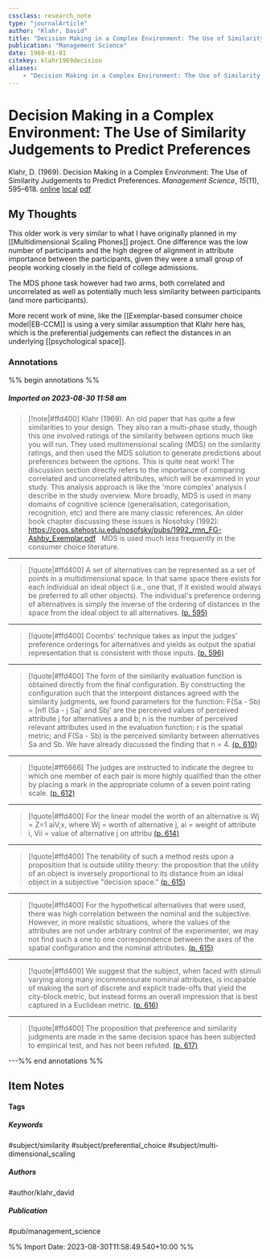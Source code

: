 ```yaml
---
cssclass: research_note
type: "journalArticle"
author: "Klahr, David"
title: "Decision Making in a Complex Environment: The Use of Similarity Judgements to Predict Preferences"
publication: "Management Science"
date: 1969-01-01
citekey: klahr1969decision
aliases: 
    - "Decision Making in a Complex Environment: The Use of Similarity Judgements to Predict Preferences"
---
```


# Decision Making in a Complex Environment: The Use of Similarity Judgements to Predict Preferences

Klahr, D. (1969). Decision Making in a Complex Environment: The Use of Similarity Judgements to Predict Preferences. _Management Science_, _15_(11), 595–618.
[online](http://zotero.org/users/local/kZl3QdXV/items/44LP2NLD) [local](zotero://select/library/items/44LP2NLD) [pdf](file:///home/gjc216/Zotero/storage/Z79RFZXI/Klahr%20-%201969%20-%20Decision%20Making%20in%20a%20Complex%20Environment%20The%20Use%20.pdf)
 


## My Thoughts

This older work is very similar to what I have originally planned in my [[Multidimensional Scaling Phones]] project. One difference was the low number of participants and the high degree of alignment in attribute importance between the participants, given they were a small group of people working closely in the field of college admissions.

The MDS phone task however had two arms, both correlated and uncorrelated as well as potentially much less similarity between participants (and more participants).

More recent work of mine, like the [[Exemplar-based consumer choice model|EB-CCM]] is using a very similar assumption that Klahr here has, which is the preferential judgements can reflect the distances in an underlying [[psychological space]].

### Annotations

%% begin annotations %%
##### Imported on 2023-08-30 11:58 am
>[!note|#ffd400]
> Klahr (1969). An old paper that has quite a few similarities to your design. They also ran a multi-phase study, though this one involved ratings of the similarity between options much like you will run. They used multimensional scaling (MDS) on the similarity ratings, and then used the MDS solution to generate predictions about preferences between the options. This is quite neat work! The discussion section directly refers to the importance of comparing correlated and uncorrelated attributes, which will be examined in your study. This analysis approach is like the 'more complex' analysis I describe in the study overview. More broadly, MDS is used in many domains of cognitive science (generalisation, categorisation, recognition, etc) and there are many classic references. An older book chapter discussing these issues is Nosofsky (1992): https://cogs.sitehost.iu.edu/nosofsky/pubs/1992_rmn_FG-Ashby_Exemplar.pdf
  MDS is used much less frequently in the consumer choice literature.

---
>[!quote|#ffd400]
>A set of alternatives can be represented as a set of points in a multidimensional space. In that same space there exists for each individual an ideal object (i.e., one that, if it existed would always be preferred to all other objects). The individual's preference ordering of alternatives is simply the inverse of the ordering of distances in the space from the ideal object to all alternatives. [(p. 595)](zotero://open-pdf/library/items/Z79RFZXI?page=595&annotation=A2UXPNDY)

---
>[!quote|#ffd400]
>Coombs' technique takes as input the judges' preference orderings for alternatives and yields as output the spatial representation that is consistent with those inputs. [(p. 596)](zotero://open-pdf/library/items/Z79RFZXI?page=596&annotation=BXBYRR5Z)

---
>[!quote|#ffd400]
>The form of the similarity evaluation function is obtained directly from the final configuration. By constructing the configuration such that the interpoint distances agreed with the similarity judgments, we found parameters for the function: F(Sa - Sb) = [nfl (Sa - j Saj' and Sbj' are the perceived values of perceived attribute j for alternatives a and b; n is the number of perceived relevant attributes used in the evaluation function; r is the spatial metric; and F(Sa - Sb) is the perceived similarity between alternatives Sa and Sb. We have already discussed the finding that n = 4. [(p. 610)](zotero://open-pdf/library/items/Z79RFZXI?page=610&annotation=3NKM3VE6)

---
>[!quote|#ff6666]
>The judges are instructed to indicate the degree to which one member of each pair is more highly qualified than the other by placing a mark in the appropriate column of a seven point rating scale. [(p. 612)](zotero://open-pdf/library/items/Z79RFZXI?page=612&annotation=R6QZ76BL)

---
>[!quote|#ffd400]
>For the linear model the worth of an alternative is Wj = Z=1 aiV,x, where Wj = worth of alternative j, ai = weight of attribute i, Vii = value of alternative j on attribu [(p. 614)](zotero://open-pdf/library/items/Z79RFZXI?page=614&annotation=EN7GB7EU)

---
>[!quote|#ffd400]
>The tenability of such a method rests upon a proposition that is outside utility theory: the proposition that the utility of an object is inversely proportional to its distance from an ideal object in a subjective "decision space." [(p. 615)](zotero://open-pdf/library/items/Z79RFZXI?page=615&annotation=2XM54HLQ)

---
>[!quote|#ffd400]
>For the hypothetical alternatives that were used, there was high correlation between the nominal and the subjective. However, in more realistic situations, where the values of the attributes are not under arbitrary control of the experimenter, we may not find such a one to one correspondence between the axes of the spatial configuration and the nominal attributes. [(p. 615)](zotero://open-pdf/library/items/Z79RFZXI?page=615&annotation=92BV5IYT)

---
>[!quote|#ffd400]
>We suggest that the subject, when faced with stimuli varying along many incommensurate nominal attributes, is incapable of making the sort of discrete and explicit trade-offs that yield the city-block metric, but instead forms an overall impression that is best captured in a Euclidean metric. [(p. 616)](zotero://open-pdf/library/items/Z79RFZXI?page=616&annotation=SQUBBASW)

---
>[!quote|#ffd400]
>The proposition that preference and similarity judgments are made in the same decision space has been subjected to empirical test, and has not been refuted. [(p. 617)](zotero://open-pdf/library/items/Z79RFZXI?page=617&annotation=TFTMC57S)

---%% end annotations %%

## Item Notes

#### Tags

##### Keywords

#subject/similarity #subject/preferential_choice #subject/multi-dimensional_scaling

##### Authors

#author/klahr_david

##### Publication

#pub/management_science


%% Import Date: 2023-08-30T11:58:49.540+10:00 %%
